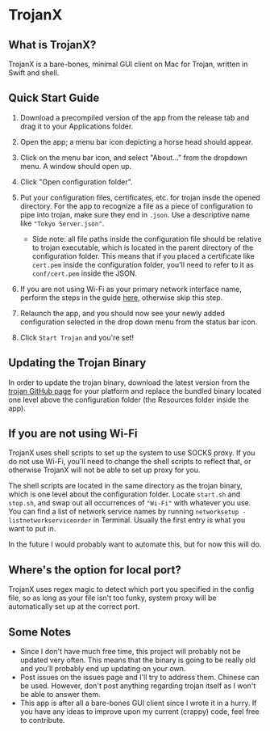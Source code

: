 # TrojanX

## What is TrojanX?

TrojanX is a bare-bones, minimal GUI client on Mac for Trojan, written in Swift and shell.

## Quick Start Guide

1. Download a precompiled version of the app from the release tab and drag it to your Applications folder.

2. Open the app; a menu bar icon depicting a horse head should appear.
3. Click on the menu bar icon, and select "About..." from the dropdown menu. A window should open up.
4. Click "Open configuration folder".
5. Put your configuration files, certificates, etc. for trojan insde the opened directory. For the app to recognize a file as a piece of configuration to pipe into trojan, make sure they end in `.json`. Use a descriptive name like `"Tokyo Server.json"`.
   - Side note: all file paths inside the configuration file should be relative to trojan executable, which is located in the parent directory of the configuration folder. This means that if you placed a certificate like `cert.pem` inside the configuration folder, you'll need to refer to it as `conf/cert.pem` inside the JSON.
6. If you are not using Wi-Fi as your primary network interface name, perform the steps in the guide [here](#if-you-are-not-using-wi-fi), otherwise skip this step.
7. Relaunch the app, and you should now see your newly added configuration selected in the drop down menu from the status bar icon.
8. Click `Start Trojan` and you're set!

## Updating the Trojan Binary

In order to update the trojan binary, download the latest version from the [trojan GitHub page](https://github.com/trojan-gfw/trojan) for your platform and replace the bundled binary located one level above the configuration folder (the Resources folder inside the app). 

## If you are not using Wi-Fi

TrojanX uses shell scripts to set up the system to use SOCKS proxy. If you do not use Wi-Fi, you'll need to change the shell scripts to reflect that, or otherwise TrojanX will not be able to set up proxy for you.

The shell scripts are located in the same directory as the trojan binary, which is one level about the configuration folder. Locate `start.sh` and `stop.sh`, and swap out all occurrences of `"Wi-Fi"` with whatever you use. You can find a list of network service names by running `networksetup -listnetworkserviceorder` in Terminal. Usually the first entry is what you want to put in.

In the future I would probably want to automate this, but for now this will do.

## Where's the option for local port?

TrojanX uses regex magic to detect which port you specified in the config file, so as long as your file isn't too funky, system proxy will be automatically set up at the correct port.

## Some Notes

- Since I don't have much free time, this project will probably not be updated very often. This means that the binary is going to be really old and you'll probably end up updating on your own.
- Post issues on the issues page and I'll try to address them. Chinese can be used. However, don't post anything regarding trojan itself as I won't be able to answer them.
- This app is after all a bare-bones GUI client since I wrote it in a hurry. If you have any ideas to improve upon my current (crappy) code, feel free to contribute.

